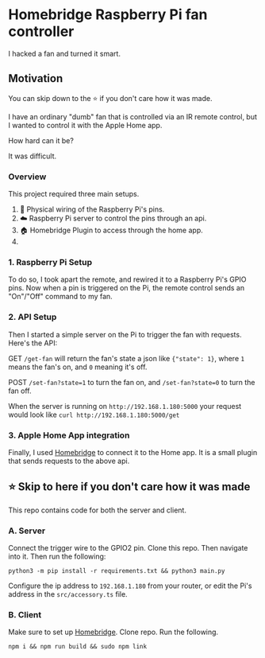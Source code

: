 # Homebridge Raspberry Pi fan controller

I hacked a fan and turned it smart. 

## Motivation

You can skip down to the ⭐ if you don't care how it was made.

I have an ordinary "dumb" fan that is controlled via an IR remote control, but I wanted to control it with the Apple Home app. 

How hard can it be? 

It was difficult.

### Overview 

This project required three main setups.
1. 🔌 Physical wiring of the Raspberry Pi's pins.
2. ☁️ Raspberry Pi server to control the pins through an api.
3. 🏠 Homebridge Plugin to access through the home app.
4. 

### 1. Raspberry Pi Setup
To do so, I took apart the remote, and rewired it to a Raspberry Pi's GPIO pins. Now when a pin is triggered on the Pi, the remote control sends an "On"/"Off" command to my fan. 

### 2. API Setup 
Then I started a simple server on the Pi to trigger the fan with requests. Here's the API:

GET `/get-fan` will return the fan's state a json like `{"state": 1}`, where `1` means the fan's on, and `0` meaning it's off.

POST `/set-fan?state=1` to turn the fan on, and `/set-fan?state=0` to turn the fan off.

When the server is running on `http://192.168.1.180:5000` your request would look like `curl http://192.168.1.180:5000/get`

### 3. Apple Home App integration

Finally, I used [Homebridge](https://homebridge.io) to connect it to the Home app. It is a small plugin that sends requests to the above api. 



## ⭐ Skip to here if you don't care how it was made

This repo contains code for both the server and client. 

### A. Server

Connect the trigger wire to the GPIO2 pin.
Clone this repo. Then navigate into it.
Then run the following:

```python3 -m pip install -r requirements.txt && python3 main.py```

Configure the ip address to `192.168.1.180` from your router, or edit the Pi's address in the `src/accessory.ts` file. 

### B. Client

Make sure to set up [Homebridge](https://homebridge.io). 
Clone repo.
Run the following.

```npm i && npm run build && sudo npm link```
